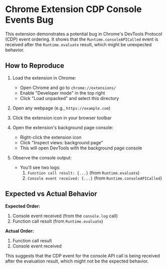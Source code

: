 # Chrome Extension CDP Console Events Bug

This extension demonstrates a potential bug in Chrome's DevTools Protocol (CDP) event ordering. It shows that the `Runtime.consoleAPICalled` event is received after the `Runtime.evaluate` result, which might be unexpected behavior.

## How to Reproduce

1. Load the extension in Chrome:
   - Open Chrome and go to `chrome://extensions/`
   - Enable "Developer mode" in the top right
   - Click "Load unpacked" and select this directory

2. Open any webpage (e.g., `https://example.com`)

3. Click the extension icon in your browser toolbar

4. Open the extension's background page console:
   - Right-click the extension icon
   - Click "Inspect views: background page"
   - This will open DevTools with the background page console

5. Observe the console output:
   - You'll see two logs:
     1. `Function call result: {...}` (from `Runtime.evaluate`)
     2. `Console event received: {...}` (from `Runtime.consoleAPICalled`)

## Expected vs Actual Behavior

**Expected Order:**
1. Console event received (from the `console.log` call)
2. Function call result (from `Runtime.evaluate`)

**Actual Order:**
1. Function call result
2. Console event received

This suggests that the CDP event for the console API call is being received after the evaluation result, which might not be the expected behavior.

